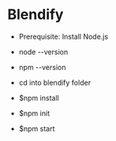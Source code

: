 # Blendify

-  Prerequisite: Install Node.js
-  node --version
-  npm --version

-  cd into blendify folder
  
-  $npm install
-  $npm init
-  $npm start
